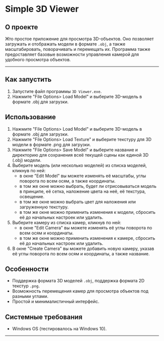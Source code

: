 # Simple 3D Viewer

## О проекте  
Жто простое приложение для просмотра 3D-объектов. Оно позволяет загружать и отображать модели в формате `.obj`, а также масштабировать, поворачивать и перемещать их. Программа также предоставляет базовые возможности управления камерой для удобного просмотра объектов.  

---  

## Как запустить  
1. Запустите файл программы `3D Viewer.exe`.    
2. Нажмите "File Options> Load Model" и выберите 3D-модель в формате .obj для загрузки.

## Использование 
1. Нажмите "File Options> Load Model" и выберите 3D-модель в формате .obj для загрузки.
2. Нажмите "File Options> Load Texture" и выберите текстуру для 3D модели в формате .png для загрузки.
3. Нажмите "File Options> Save Model" и выберите название и директорию для сохранения всеё текущей сцены как единой 3D (.obj) модели.
4. Выберите модель (или несколько моделей) из списка моделей, кликнув по ней:
   - в окне "Edit Model" вы можете изменять её масштабы, углы поворота по всем осям, а также координаты.
   - в том же окне можно выбрать, будет ли отрисовываться модель в принципе, её сетка, наложение цвета на неё, её текстура, освещение.
   - в том же окне можно выбрать цвет для наложения или загруженную текстуру.
   - в том же окне можно применить изменения к модели, сбросить её до начальных настроек или удалить.
5. Выберите камеру из списка камер, кликнув по ней:
   - в окне "Edit Camera" вы можете изменять её углы поворота по всем осям и координаты.
   - в том же окне можно применить изменения к камере, сбросить её до начальных настроек или удалить.  
5. В окне "Create Camera" вы можете добавить новую камеру, указав её углы поворота по всем осям и координаты, а также название.

## Особенности  
- Поддержка формата 3D моделей `.obj`, поддержка формата 2D текстур `.png`.
- Возможность перемещения камер для просмотра объектов под разными углами.  
- Простой и минималистичный интерфейс.  

## Системные требования  
- Windows OS (тестировалось на Windows 10).  

---
